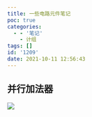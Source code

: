 ```yaml
---
title: 一些电路元件笔记
poc: true
categories:
  - - '笔记'
    - 计组
tags: []
id: '1209'
date: 2021-10-11 12:56:43
---
```


## 并行加法器

![](https://raw.githubusercontent.com/Valkierja/ALLPIC/main/img/202303172111930.png)